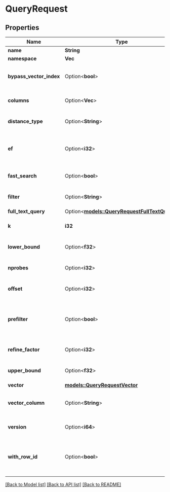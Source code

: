 # QueryRequest

## Properties

Name | Type | Description | Notes
------------ | ------------- | ------------- | -------------
**name** | **String** |  | 
**namespace** | **Vec<String>** |  | 
**bypass_vector_index** | Option<**bool**> | Whether to bypass vector index | [optional]
**columns** | Option<**Vec<String>**> | Optional list of columns to return | [optional]
**distance_type** | Option<**String**> | Distance metric to use | [optional]
**ef** | Option<**i32**> | Search effort parameter for HNSW index | [optional]
**fast_search** | Option<**bool**> | Whether to use fast search | [optional]
**filter** | Option<**String**> | Optional SQL filter expression | [optional]
**full_text_query** | Option<[**models::QueryRequestFullTextQuery**](QueryRequest_full_text_query.md)> |  | [optional]
**k** | **i32** | Number of results to return | 
**lower_bound** | Option<**f32**> | Lower bound for search | [optional]
**nprobes** | Option<**i32**> | Number of probes for IVF index | [optional]
**offset** | Option<**i32**> | Number of results to skip | [optional]
**prefilter** | Option<**bool**> | Whether to apply filtering before vector search | [optional]
**refine_factor** | Option<**i32**> | Refine factor for search | [optional]
**upper_bound** | Option<**f32**> | Upper bound for search | [optional]
**vector** | [**models::QueryRequestVector**](QueryRequest_vector.md) |  | 
**vector_column** | Option<**String**> | Name of the vector column to search | [optional]
**version** | Option<**i64**> | Table version to query | [optional]
**with_row_id** | Option<**bool**> | If true, return the row id as a column called `_rowid` | [optional]

[[Back to Model list]](../README.md#documentation-for-models) [[Back to API list]](../README.md#documentation-for-api-endpoints) [[Back to README]](../README.md)


